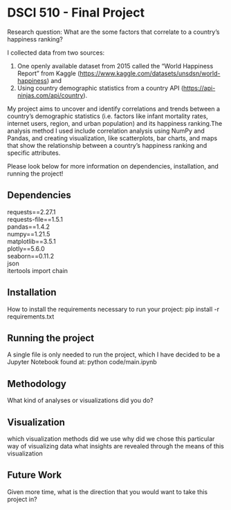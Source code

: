 # DSCI 510 - Final Project
Research question: What are the some factors that correlate to a country’s happiness ranking?

I collected data from two sources:
 1)  One openly available dataset from 2015 called the “World Happiness Report” from Kaggle (https://www.kaggle.com/datasets/unsdsn/world-happiness) and 
 2)  Using country demographic statistics from a country API (https://api-ninjas.com/api/country). 

My project aims to uncover and identify correlations and trends between a country’s demographic statistics (i.e. factors like infant mortality rates, internet users, region, and urban population) and its happiness ranking.The analysis method I used include correlation analysis using NumPy and Pandas, and creating visualization, like scatterplots, bar charts, and maps that show the relationship between a country’s happiness ranking and specific attributes.

Please look below for more information on dependencies, installation, and running the project!


## Dependencies

requests==2.27.1 \
requests-file==1.5.1 \
pandas==1.4.2 \
numpy==1.21.5 \
matplotlib==3.5.1 \
plotly==5.6.0 \
seaborn==0.11.2 \
json \
itertools import chain


## Installation
How to install the requirements necessary to run your project:
pip install -r requirements.txt

## Running the project
A single file is only needed to run the project, which I have decided to be a Jupyter Notebook found at:
python code/main.ipynb

## Methodology
What kind of analyses or visualizations did you do?

## Visualization
which visualization methods did we use
why did we chose this particular way of visualizing data
what insights are revealed through the means of this visualization

## Future Work
Given more time, what is the direction that you would want to take this project in?
